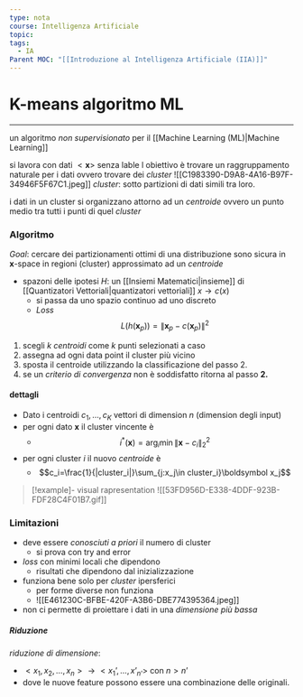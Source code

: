 ```yaml
---
type: nota
course: Intelligenza Artificiale
topic: 
tags:
  - IA
Parent MOC: "[[Introduzione al Intelligenza Artificiale (IIA)]]"
---
```

# K-means algoritmo ML
---
un algoritmo _non supervisionato_ per il [[Machine Learning (ML)|Machine Learning]]

si lavora con dati $<\boldsymbol x>$ senza lable
l obiettivo è trovare un raggruppamento naturale per i dati ovvero trovare dei _cluster_
![[C1983390-D9A8-4A16-B97F-34946F5F67C1.jpeg]]
_cluster_: sotto partizioni di dati simili tra loro.

i dati in un cluster si organizzano attorno ad un _centroide_ ovvero un punto medio tra tutti i punti di quel _cluster_


### Algoritmo
_Goal_: cercare dei partizionamenti ottimi di una distribuzione sono sicura in $\boldsymbol x$-space in regioni (cluster)  approssimato ad un _centroide_
- spazoni delle ipotesi $H$: un [[Insiemi Matematici|insieme]] di [[Quantizatori Vettoriali|quantizatori vettoriali]]  $x \rightarrow c(x)$ 
	- si passa da uno spazio continuo ad uno discreto
	- _Loss_$$L(h(\boldsymbol x_p))=\|\boldsymbol x_p-c(\boldsymbol x_p)\|^2$$
1. scegli $k$ _centroidi_ come $k$ punti selezionati a caso
2.  assegna ad ogni data point il cluster più vicino
3. sposta il centroide utilizzando la classificazione del passo 2.
4. se un _criterio di convergenza_ non è soddisfatto ritorna al passo __2.__


#### dettagli
- Dato i centroidi $c_1,\dots,c_K$ vettori di dimension $n$ (dimension degli input)
- per ogni dato $\boldsymbol x$ il cluster vincente è
	- $$i^*(\boldsymbol x)= \arg_i \min \|\boldsymbol x -c_i\|^2_2$$
- per ogni cluster $i$ il nuovo _centroide_ è
	- $$c_i=\frac{1}{|cluster_i|}\sum_{j:x_j\in cluster_i}\boldsymbol x_j$$
>[!example]- visual rapresentation 
>![[53FD956D-E338-4DDF-923B-FDF28C4F01B7.gif]]


### Limitazioni
- deve essere _conosciuti a priori_ il numero di cluster
	- si prova con try and error
- _loss_ con minimi locali che dipendono
	- risultati che dipendono dal inizializzazione
- funziona bene solo per _cluster_ ipersferici
	- per forme diverse non funziona 
	- ![[E461230C-BFBE-420F-A3B6-DBE774395364.jpeg]]
- non ci permette di proiettare i dati in una _dimensione più bassa_

##### Riduzione 
_riduzione di dimensione_: 
- $<x_1,x_2,\dots,x_n> \rightarrow <x_1’,\dots,x’_{n’}>$ con $n>n’$
- dove le nuove feature possono essere una combinazione delle originali.

